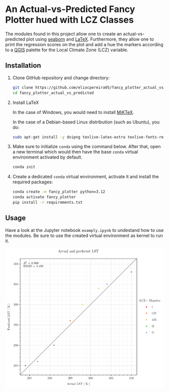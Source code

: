# An Actual-vs-Predicted Fancy Plotter hued with LCZ Classes

The modules found in this project allow one to create an actual-vs-predicted plot using
[seaborn](https://seaborn.pydata.org/) and [LaTeX](https://www.latex-project.org/).
Furthermore, they allow one to print the regression scores on the plot and add a hue the
markers according to a [QGIS](https://www.qgis.org/) palette for the Local Climate Zone
(LCZ) variable.

## Installation

1. Clone GitHub repository and change directory:

    ```bash
    git clone https://github.com/eliocpereira95/fancy_plotter_actual_vs_predicted.git
    cd fancy_plotter_actual_vs_predicted
    ```

2. Install LaTeX

    In the case of Windows, you would need to install [MiKTeX](https://miktex.org/download).

    In the case of a Debian-based Linux distribution (such as Ubuntu), you do:

    ```bash
    sudo apt-get install -y dvipng texlive-latex-extra texlive-fonts-recommended
    ```

3. Make sure to initialize `conda` using the command below. After that, open a new
   terminal which would then have the base `conda` virtual environment activated by
   default.

    ```bash
    conda init
    ```

2. Create a dedicated `conda` virtual environment, activate it and install the required
   packages:

    ```bash
    conda create -n fancy_plotter python=3.12
    conda activate fancy_plotter
    pip install -r requirements.txt
    ```

## Usage

Have a look at the Jupyter notebook `examply.ipynb` to undestand how to use the modules.
Be sure to use the created virtual environment as kernel to run it.

<img src="example.png" width="650"/>
